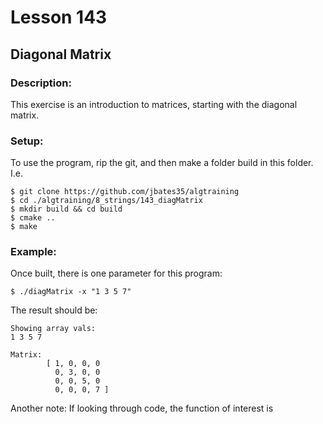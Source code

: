 # Lesson 143
## Diagonal Matrix
### Description:
This exercise is an introduction to matrices, starting with the diagonal matrix.
### Setup: 
To use the program, rip the git, and then make a folder build in this folder. I.e.
```
$ git clone https://github.com/jbates35/algtraining
$ cd ./algtraining/8_strings/143_diagMatrix
$ mkdir build && cd build
$ cmake ..
$ make
```
### Example:
Once built, there is one parameter for this program:

```
$ ./diagMatrix -x "1 3 5 7"
```

The result should be:
```
Showing array vals:
1 3 5 7 

Matrix:
        [ 1, 0, 0, 0
          0, 3, 0, 0
          0, 0, 5, 0
          0, 0, 0, 7 ]
```

Another note: If looking through code, the function of interest is 
```c
```